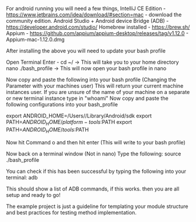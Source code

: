 
For android running you will need a few things,
IntelliJ CE Edition - https://www.jetbrains.com/idea/download/#section=mac - download the community edition.
Android Studio + Android device Bridge (ADB) - https://developer.android.com/studio/
Homebrew installed - https://brew.sh/
Appium  - https://github.com/appium/appium-desktop/releases/tag/v1.12.0 - Appium-mac-1.12.0.dmg


After installing the above you will need to update your bash profile

Open Terminal
Enter -
cd ~/                               -> This will take you to your home directory
nano ./bash_profile                 -> This will now open your bash profile in nano

Now copy and paste the following into your bash profile  (Changing the <YOUR USER> Parameter with your machines user)
This will return your current machine instances user.
If you are unsure of the name of your machine on a separate or new terminal instance type in "whoami"
Now copy and paste the following configurations into your bash_profile

export ANDROID_HOME=/Users/<YOUR-USER>/Library/Android/sdk
export PATH=$ANDROID_HOME/platform-tools:$PATH
export PATH=$ANDROID_HOME/tools:$PATH

Now hit Command o and then hit enter (This will write to your bash profile)

Now back on a terminal window (Not in nano) Type the following:
source ./bash_profile

You can check if this has been successful by typing the following into your terminal:
adb

This should show a list of ADB commands, if this works. then you are all setup and ready to go!

The example project is just a guideline for templating your module structure and best practices for
testing method implementation.


